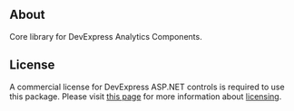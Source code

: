 ## About

Core library for DevExpress Analytics Components.

## License

A commercial license for DevExpress ASP.NET controls is required to use this package. Please visit [this page](https://www.devexpress.com/buy/net/) for more information about [licensing](https://www.devexpress.com/support/eulas/).
